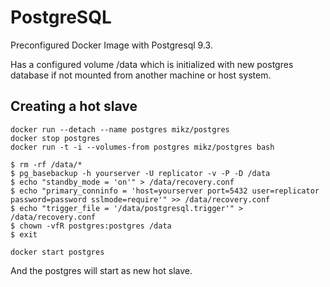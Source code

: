 # PostgreSQL

Preconfigured Docker Image with Postgresql 9.3.

Has a configured volume /data which is initialized with new postgres database if not mounted from another machine or host system.

## Creating a hot slave

```shell
docker run --detach --name postgres mikz/postgres
docker stop postgres
docker run -t -i --volumes-from postgres mikz/postgres bash

$ rm -rf /data/*
$ pg_basebackup -h yourserver -U replicator -v -P -D /data
$ echo "standby_mode = 'on'" > /data/recovery.conf
$ echo "primary_conninfo = 'host=yourserver port=5432 user=replicator password=password sslmode=require'" >> /data/recovery.conf
$ echo "trigger_file = '/data/postgresql.trigger'" > /data/recovery.conf
$ chown -vfR postgres:postgres /data
$ exit

docker start postgres
```

And the postgres will start as new hot slave.